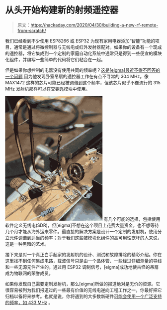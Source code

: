# 从头开始构建新的射频遥控器

> 原文：<https://hackaday.com/2020/04/30/building-a-new-rf-remote-from-scratch/>

我们已经看到不少使用 ESP8266 或 ESP32 为现有家用电器添加“智能”功能的项目，通常是通过将微控制器与无线电或红外发射器配对。如果你的设备有一个现成的遥控器，将它集成到一个定制的家庭自动化系统中通常只是得到一些便宜的模块化组件，并编写一些简单的代码将它们粘合在一起。

但是如果你想控制的电器没有使用共同的频率呢？[这是[eigma]最近不得不回答的一个问题](https://foulab.org/projects/eigma/fan/),因为他发现卧室吊扇的遥控器工作在有点不寻常的 304 MHz。像 MAX1472 这样的芯片可能已经被调谐到这个频率，但该芯片似乎不像流行的 315 MHz 发射机那样可以在交钥匙模块中使用。

[![](img/ec22b198e100056a89a1edd8490c045c.png)](https://hackaday.com/wp-content/uploads/2020/04/304mhz_detail.jpg) 有几个可能的选择，包括使用软件定义无线电(SDR)，但[eigma]不想在这个项目上花费大量资金，也不想等待几个月才能从海外运来零件。最直接的解决方案是设计一个定制的发射机，使用分立元件调谐到适当的频率；对于我们这些被模块化组件的高可用性宠坏的人来说，这是一种黑暗的艺术。

接下来是对一个真正白手起家的发射机的设计、测试和故障排除的精彩介绍。你在这里找不到任何集成电路，载波信号只是由一个晶体管、一些经过仔细测量的导线和一些无源元件产生的。通过用 ESP32 调制信号，[eigma]成功地使古怪的吊扇成为物联网的荣誉成员。

如果你发现自己需要定制发射机，那么[eigma]所做的报道绝对是无价的资源。它很容易被列为我们报道过的一些最有价值的无线电逆向工程工作之一，你最好把它归档以备将来参考。也就是说，你将遇到的大多数新硬件[可能会使用一个广泛支持的频率，如 433 MHz](https://hackaday.com/2018/08/29/raspberry-pi-as-433-mhz-to-mqtt-gateway/) 。